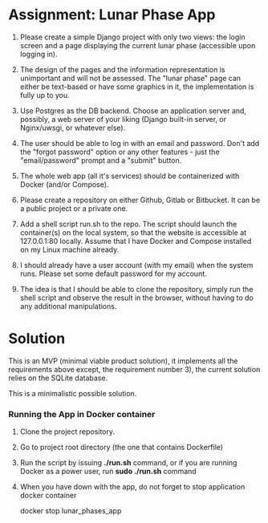 # Assignment: Lunar Phase App

1) Please create a simple Django project with only two views: the login screen and a page displaying 
   the current lunar phase (accessible upon logging in).

2) The design of the pages and the information representation is unimportant and will not be assessed. 
   The "lunar phase" page can either be text-based or have some graphics in it, 
   the implementation is fully up to you.
   
3) Use Postgres as the DB backend. Choose an application server and, possibly, a web server of your liking 
   (Django built-in server, or Nginx/uwsgi, or whatever else).
   
4) The user should be able to log in with an email and password. Don't add the "forgot password" option 
   or any other features - just the "email/password" prompt and a "submit" button.
   
5) The whole web app (all it's services) should be containerized with Docker (and/or Compose).
   
6) Please create a repository on either Github, Gitlab or Bitbucket. It can be a public project or a private one.
   
7) Add a shell script run.sh to the repo. The script should launch the container(s) on the local system, 
   so that the website is accessible at 127.0.0.1:80 locally. 
   Assume that I have Docker and Compose installed on my Linux machine already.
   
8) I should already have a user account (with my email) when the system runs. 
   Please set some default password for my account.
   
9) The idea is that I should be able to clone the repository, simply run the shell script and observe the result 
   in the browser, without having to do any additional manipulations.
   

# Solution

This is an MVP (minimal viable product solution), it implements all the requirements above except, the
requirement number 3), the current solution relies on the SQLite database.

This is a minimalistic possible solution.

### Running the App in Docker container

1) Clone the project repository.

2) Go to project root directory (the one that contains Dockerfile)

3) Run the script by issuing **./run.sh** command, 
or if you are running Docker as a power user, run **sudo ./run.sh** command
   
4) When you have down with the app, do not forget to stop application docker container

    docker stop lunar_phases_app
